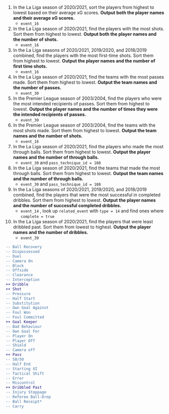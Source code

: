 1. In the La Liga season of 2020/2021, sort the players from highest to lowest based on their average xG scores. **Output both the player names and their average xG scores.**
    - `event_16`
2. In the La Liga season of 2020/2021, find the players with the most shots. Sort them from highest to lowest. **Output both the player names and the number of shots.**
    - `event_16`
3. In the La Liga seasons of 2020/2021, 2019/2020, and 2018/2019 combined, find the players with the most first-time shots. Sort them from highest to lowest. **Output the player names and the number of first time shots.**
    - `event_16`
4. In the La Liga season of 2020/2021, find the teams with the most passes made. Sort them from highest to lowest. **Output the team names and the number of passes.**
    - `event_30`
5. In the Premier League season of 2003/2004, find the players who were the most intended recipients of passes. Sort them from highest to lowest. **Output the player names and the number of times they were the intended recipients of passes.**
    - `event_30`
6. In the Premier League season of 2003/2004, find the teams with the most shots made. Sort them from highest to lowest. **Output the team names and the number of shots.**
    - `event_16`
7. In the La Liga season of 2020/2021, find the players who made the most through balls. Sort them from highest to lowest. **Output the player names and the number of through balls.**
    - `event_30` and `pass_technique_id = 108`
8. In the La Liga season of 2020/2021, find the teams that made the most through balls. Sort them from highest to lowest. **Output the team names and the number of through balls.**
    - `event_30` and `pass_technique_id = 108`
9. In the La Liga seasons of 2020/2021, 2019/2020, and 2018/2019 combined, find the players that were the most successful in completed dribbles. Sort them from highest to lowest. **Output the player names and the number of successful completed dribbles.**
    - `event_14` , look up `related_event` with `type = 14` and find ones where `complete = true`
10. In the La Liga season of 2020/2021, find the players that were least dribbled past. Sort them from lowest to highest. **Output the player names and the number of dribbles.**
    - `event_39`



```diff
-- Ball Recovery
-- Dispossessed
-- Duel
-- Camera On
-- Block
-- Offside
-- Clearance
-- Interception
++ Dribble
++ Shot
-- Pressure
-- Half Start
-- Substitution
-- Own Goal Against
-- Foul Won
-- Foul Committed
++ Goal Keeper
-- Bad Behaviour
-- Own Goal For
-- Player On
-- Player Off
-- Shield
-- Camera off
++ Pass
-- 50/50
-- Half End
-- Starting XI
-- Tactical Shift
-- Error
-- Miscontrol
++ Dribbled Past
-- Injury Stoppage
-- Referee Ball-Drop
-- Ball Receipt*
-- Carry
```


